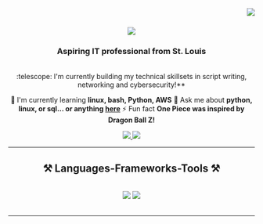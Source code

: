 <img align="right" src="https://visitor-badge.laobi.icu/badge?page_id=jedeigh.ops102_lab10" />
<h1 align="center">
    <img src="https://readme-typing-svg.herokuapp.com/?font=Righteous&size=35&center=true&vCenter=true&width=500&height=70&duration=4000&lines=Hi+There!+;+I'm+Jedeigh+Heru!;" />
</h1>
<h3 align="center">Aspiring IT professional from St. Louis</h3>
<br/>
<div align="center">
 :telescope: I'm currently building my technical skillsets in script writing, networking and cybersecurity!**
 
 🌱 I'm currently learning **linux, bash, Python, AWS**
💬 Ask me about **python, linux, or sql... or anything [here](https://github.com/jedeigh/ops102_lab10.git)**
⚡ Fun fact **One Piece was inspired by Dragon Ball Z!**
 </div>
 
<div align="center"> 
  <a href="mailto:jedeigh.heru@gmail.com">
    <img src="https://img.shields.io/badge/Gmail-333333?style=for-the-badge&logo=gmail&logoColor=red" />
  </a>
  <a href="https://linkedin.com/in/jedeigh-heru" target="_blank">
    <img src="https://img.shields.io/badge/LinkedIn-0077B5?style=for-the-badge&logo=linkedin&logoColor=white" target="_blank" />
  </a>
  </a>
</div>
 <hr/>
 
<h2 align="center">⚒️ Languages-Frameworks-Tools ⚒️</h2>
<br/>
<div align="center">
    <img src="https://skillicons.dev/icons?i=vscode,github,bash,git" />
    <img src="https://skillicons.dev/icons?i=python,mysql" /><br>
</div>
<br/>
<hr/>
